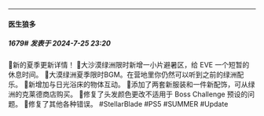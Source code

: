 ﻿
*****

####  医生狼多  
##### 1679#       发表于 2024-7-25 23:20

🔶新的夏季更新详情！ 
🔸大沙漠绿洲限时新增一小片避暑区，给 EVE 一个短暂的休息时间。 
🔸大漠绿洲夏季限时BGM。在营地里你仍然可以听到之前的绿洲配乐。 
🔸新增加与日光浴床的物体互动。
 🔸添加了两套新服装和一件新配饰，可从绿洲的克莱德商店购买。
 🔸修复了头发颜色更改不适用于 Boss Challenge 预设的问题。 
🔸修复了其他各种错误。 #StellarBlade #PS5 #SUMMER #Update

